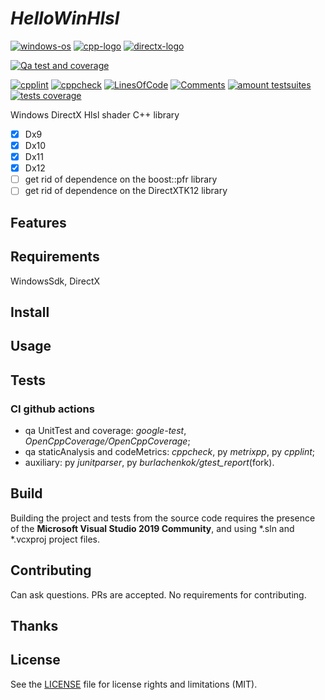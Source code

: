# _HelloWinHlsl_
[![windows-os](https://img.shields.io/badge/platform-windows-blue?logo=Windows)](
https://en.wikipedia.org/wiki/Microsoft_Windows
) [![cpp-logo](https://img.shields.io/badge/C%2B%2B-v17-blue?logo=cplusplus)](
https://en.wikipedia.org/wiki/C++
) [![directx-logo](https://img.shields.io/badge/DirectX-9,10,11,12-blue.svg?logo=data:image/svg%2bxml;base64,PHN2ZyB4bWxucz0iaHR0cDovL3d3dy53My5vcmcvMjAwMC9zdmciIHZlcnNpb249IjEiIHdpZHRoPSI2MDAiIGhlaWdodD0iNjAwIj48cGF0aCBkPSJNMTI5IDExMWMtNTUgNC05MyA2Ni05MyA3OEwwIDM5OGMtMiA3MCAzNiA5MiA2OSA5MWgxYzc5IDAgODctNTcgMTMwLTEyOGgyMDFjNDMgNzEgNTAgMTI4IDEyOSAxMjhoMWMzMyAxIDcxLTIxIDY5LTkxbC0zNi0yMDljMC0xMi00MC03OC05OC03OGgtMTBjLTYzIDAtOTIgMzUtOTIgNDJIMjM2YzAtNy0yOS00Mi05Mi00MmgtMTV6IiBmaWxsPSIjZmZmIi8+PC9zdmc+)](
https://en.wikipedia.org/wiki/DirectX
)

[![Qa test and coverage](https://github.com/Alex0vSky/HelloWinHlsl/actions/workflows/qa-UnitTest-Coverage.yml/badge.svg)](
https://github.com/Alex0vSky/HelloWinHlsl/actions/workflows/qa-UnitTest-Coverage.yml
)

[![cpplint](https://gist.githubusercontent.com/Alex0vSky/f15941c4c8858c6209ad8800fa810539/raw/GoogleStyle_cpplint.svg)](
https://Alex0vSky.github.io/project-qa-report/HelloWinHlsl/cpplint.xml
) [![cppcheck](https://gist.githubusercontent.com/Alex0vSky/f15941c4c8858c6209ad8800fa810539/raw/StaticAnalysis_cppcheck.svg)](
https://Alex0vSky.github.io/project-qa-report/HelloWinHlsl/cppcheck.xml
) [![LinesOfСode](https://gist.githubusercontent.com/Alex0vSky/f15941c4c8858c6209ad8800fa810539/raw/Metrixpp-LinesOfСode.svg)](
https://Alex0vSky.github.io/project-qa-report/HelloWinHlsl/metrixpp.txt
) [![Comments](https://gist.githubusercontent.com/Alex0vSky/f15941c4c8858c6209ad8800fa810539/raw/Metrixpp-Comments.svg)](
https://Alex0vSky.github.io/project-qa-report/HelloWinHlsl/metrixpp.txt
) [![amount testsuites](https://gist.githubusercontent.com/Alex0vSky/f15941c4c8858c6209ad8800fa810539/raw/GoogleTest-testsuites-Windows-x64-Debug.svg)](
https://Alex0vSky.github.io/project-qa-report/HelloWinHlsl/GoogleTestCombinedOutput/index.html
) [![tests coverage](https://gist.githubusercontent.com/Alex0vSky/f15941c4c8858c6209ad8800fa810539/raw/TestsCoverage-Occ-Windows-x64-Debug.svg)](
https://Alex0vSky.github.io/project-qa-report/HelloWinHlsl/HtmlReportOcc/index.html
)

Windows DirectX Hlsl shader C++ library

- [x] Dx9
- [x] Dx10
- [x] Dx11
- [x] Dx12
- [ ] get rid of dependence on the boost::pfr library
- [ ] get rid of dependence on the DirectXTK12 library

## Features

## Requirements
WindowsSdk, DirectX

## Install

## Usage

## Tests
### CI github actions
+ qa UnitTest and coverage: _google-test_, _OpenCppCoverage/OpenCppCoverage_;
+ qa staticAnalysis and codeMetrics: _cppcheck_, py _metrixpp_, py _cpplint_;
+ auxiliary: py _junitparser_, py _burlachenkok/gtest_report_(fork).

## Build
Building the project and tests from the source code requires the presence of the __Microsoft Visual Studio 2019 Community__, and using *.sln and *.vcxproj project files.

## Contributing
Can ask questions. PRs are accepted. No requirements for contributing.

## Thanks

## License
See the [LICENSE](https://github.com/Alex0vSky/HelloWinHlsl/blob/main/LICENSE) file for license rights and limitations (MIT).
